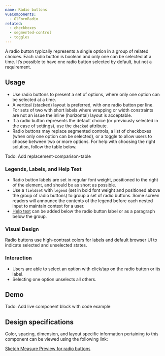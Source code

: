 ```yaml
---
name: Radio buttons
vueComponents:
  - GlFormRadio
related:
  - checkboxes
  - segmented-control
  - toggles
---
```


A radio button typically represents a single option in a group of related choices. Each radio button is boolean and only one can be selected at a time. It’s possible to have one radio button selected by default, but not a requirement.

## Usage

* Use radio buttons to present a set of options, where only one option can be selected at a time.
* A vertical (stacked) layout is preferred, with one radio button per line. For sets of two with short labels where wrapping or width constraints are not an issue the inline (horizontal) layout is acceptable.
* If a radio button represents the default choice (or previously selected in the case of settings), use the `checked` attribute.
* Radio buttons may replace segmented controls, a list of checkboxes (when only one option can be selected), or a toggle to allow users to choose between two or more options. For help with choosing the right solution, follow the table below.

Todo: Add replacement-comparison-table

### Legends, Labels, and Help Text
* Radio button labels are set in regular font weight, positioned to the right of the element, and should be as short as possible.
* Use a `fieldset` with `legend` (set in bold font weight and positioned above the group of radio buttons) to group a set of radio buttons. Some screen readers will announce the contents of the legend before each nested input to maintain context for a user.
* [Help text](/components/forms#help-text) can be added below the radio button label or as a paragraph below the group.

### Visual Design

Radio buttons use high-contrast colors for labels and default browser UI to indicate selected and unselected states.

### Interaction

* Users are able to select an option with click/tap on the radio button or its label.
* Selecting one option unselects all others.

## Demo

Todo: Add live component block with code example

## Design specifications

Color, spacing, dimension, and layout specific information pertaining to this component can be viewed using the following link:

[Sketch Measure Preview for radio buttons](https://gitlab-org.gitlab.io/gitlab-design/hosted/design-gitlab-specs/radiobuttons-spec-previews/)
